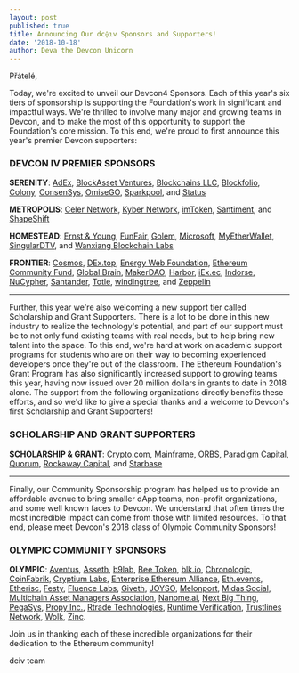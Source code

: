 ```yaml
---
layout: post
published: true
title: Announcing Our dc⟠ıv Sponsors and Supporters!
date: '2018-10-18'
author: Deva the Devcon Unicorn
---
```

Přátelé,

Today, we're excited to unveil our Devcon4 Sponsors. Each of this year's six tiers of sponsorship is supporting the Foundation's work in significant and impactful ways. We're thrilled to involve many major and growing teams in Devcon, and to make the most of this opportunity to support the Foundation's core mission. To this end, we're proud to first announce this year's premier Devcon supporters:

### DEVCON IV PREMIER SPONSORS

**SERENITY**: [AdEx](https://www.adex.network/), [BlockAsset Ventures](https://blockasset.ventures/), [Blockchains LLC](https://blockchains.com/), [Blockfolio](https://blockfolio.com/), [Colony](https://colony.io/), [ConsenSys](https://new.consensys.net/), [OmiseGO](http://omisego.network), [Sparkpool](https://eth.sparkpool.com/), and [Status](https://status.im/)

**METROPOLIS**: [Celer Network](https://www.celer.network/), [Kyber Network](https://kyber.network/), [imToken](https://token.im/), [Santiment](https://santiment.net/), and [ShapeShift](https://shapeshift.io/)

**HOMESTEAD**: [Ernst & Young](https://www.ey.com/en_gl), [FunFair](https://funfair.io/), [Golem](https://golem.network/), [Microsoft](https://www.microsoft.com/), [MyEtherWallet](https://myetherwallet.com/), [SingularDTV](https://singulardtv.com/), and [Wanxiang Blockchain Labs](http://www.blockchainlabs.org/index_en.html)

**FRONTIER**: [Cosmos](https://cosmos.network/), [DEx.top](https://dex.top/), [Energy Web Foundation](https://energyweb.org/), [Ethereum Community Fund](https://ecf.network/), [Global Brain](https://globalbrains.com/en/), [MakerDAO](https://makerdao.com/), [Harbor](https://harbor.com/), [iEx.ec](https://iex.ec/), [Indorse](https://indorse.io/), [NuCypher](https://www.nucypher.com/), [Santander](https://www.santanderbank.com/), [Totle](https://www.totle.com/), [windingtree](https://windingtree.com/), and [Zeppelin](https://zeppelin.solutions/)

---

Further, this year we're also welcoming a new support tier called Scholarship and Grant Supporters. There is a lot to be done in this new industry to realize the technology's potential, and part of our support must be to not only fund existing teams with real needs, but to help bring new talent into the space. To this end, we're hard at work on academic support programs for students who are on their way to becoming experienced developers once they're out of the classroom. The Ethereum Foundation's Grant Program has also significantly increased support to growing teams this year, having now issued over 20 million dollars in grants to date in 2018 alone. The support from the following organizations directly benefits these efforts, and so we'd like to give a special thanks and a welcome to Devcon's first Scholarship and Grant Supporters!

### SCHOLARSHIP AND GRANT SUPPORTERS

**SCHOLARSHIP & GRANT**: [Crypto.com](https://crypto.com/en/index.html), [Mainframe](https://mainframe.com/), [ORBS](https://orbs.com/), [Paradigm Capital](https://paradigm.xyz/), [Quorum](https://www.jpmorgan.com/global/Quorum), [Rockaway Capital](https://www.rockawaycapital.com/en/), and [Starbase](https://starbase.co/)

---

Finally, our Community Sponsorship program has helped us to provide an affordable avenue to bring smaller dApp teams, non-profit organizations, and some well known faces to Devcon. We understand that often times the most incredible impact can come from those with limited resources. To that end, please meet Devcon's 2018 class of Olympic Community Sponsors!

### OLYMPIC COMMUNITY SPONSORS

**OLYMPIC**: [Aventus](https://aventus.io/), [Asseth](https://www.asseth.fr/), [b9lab](https://b9lab.com/), [Bee Token](https://www.beetoken.com/), [blk.io](https://blk.io/), [Chronologic](https://chronologic.network/), [CoinFabrik](https://www.coinfabrik.com/), [Cryptium Labs](https://cryptium.ch/), [Enterprise Ethereum Alliance](https://entethalliance.org/), [Eth.events](https://eth.events/), [Etherisc](https://etherisc.com/), [Festy](https://www.festy.ie/), [Fluence Labs](https://fluence.one/), [Giveth](https://giveth.io/), [JOYSO](https://joyso.io/), [Melonport](https://melonport.com/), [Midas Social](https://midas.social/), [Multichain Asset Managers Association](https://mama.global/), [Nanome.ai](https://nanome.ai/), [Next Big Thing](http://www.nextbigthing.ag/), [PegaSys](https://pegasys.tech/), [Propy Inc.](https://propy.com/), [Rtrade Technologies](https://www.rtradetechnologies.com/en/), [Runtime Verification](https://runtimeverification.com/), [Trustlines Network](https://trustlines.network/), [Wolk](https://wolk.com/), [Zinc](https://zinc.work/).

Join us in thanking each of these incredible organizations for their dedication to the Ethereum community!

dciv team
